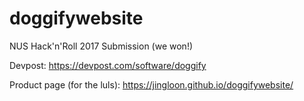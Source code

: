 # doggifywebsite

NUS Hack'n'Roll 2017 Submission (we won!)

Devpost: https://devpost.com/software/doggify

Product page (for the luls): https://jingloon.github.io/doggifywebsite/
